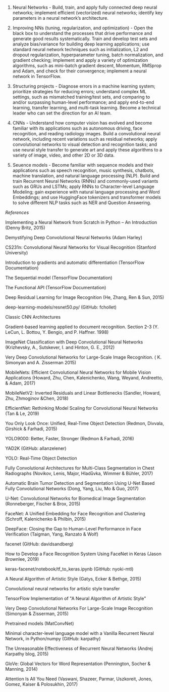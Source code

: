1. Neural Networks - Build, train, and apply fully connected deep neural networks; implement efficient (vectorized) neural networks; identify key parameters in a neural network’s architecture.

2. Improving NNs (tuning, regularization, and optimization) - Open the black box to understand the processes that drive performance and generate good results systematically. Train and develop test sets and analyze bias/variance for building deep learning applications; use standard neural network techniques such as initialization, L2 and dropout regularization, hyperparameter tuning, batch normalization, and gradient checking; implement and apply a variety of optimization algorithms, such as mini-batch gradient descent, Momentum, RMSprop and Adam, and check for their convergence; implement a neural network in TensorFlow.

3. Structuring projects - Diagnose errors in a machine learning system; prioritize strategies for reducing errors; understand complex ML settings, such as mismatched training/test sets, and comparing to and/or surpassing human-level performance; and apply end-to-end learning, transfer learning, and multi-task learning. Become a technical leader who can set the direction for an AI team.

4. CNNs - Understand how computer vision has evolved and become familiar with its applications such as autonomous driving, face recognition, and reading radiology images. Build a convolutional neural network, including recent variations such as residual networks; apply convolutional networks to visual detection and recognition tasks; and use neural style transfer to generate art and apply these algorithms to a variety of image, video, and other 2D or 3D data. 

5. Seuence models - Become familiar with sequence models and their applications such as speech recognition, music synthesis, chatbots, machine translation, and natural language processing (NLP). Build and train Recurrent Neural Networks (RNNs) and commonly-used variants such as GRUs and LSTMs; apply RNNs to Character-level Language Modeling; gain experience with natural language processing and Word Embeddings; and use HuggingFace tokenizers and transformer models to solve different NLP tasks such as NER and Question Answering.


*References*

Implementing a Neural Network from Scratch in Python – An Introduction (Denny Britz, 2015)

Demystifying Deep Convolutional Neural Networks (Adam Harley)

CS231n: Convolutional Neural Networks for Visual Recognition (Stanford University)

Introduction to gradients and automatic differentiation (TensorFlow Documentation)

The Sequential model (TensorFlow Documentation)

The Functional API (TensorFlow Documentation)

Deep Residual Learning for Image Recognition (He, Zhang, Ren & Sun, 2015)

deep-learning-models/resnet50.py/ (GitHub: fchollet)



Classic CNN Architectures

Gradient-based learning applied to document recognition. Section 2-3 (Y. LeCun, L. Bottou, Y. Bengio, and P. Haffner. 1998)

ImageNet Classification with Deep Convolutional Neural Networks (Krizhevsky, A., Sutskever, I. and Hinton, G. E., 2012)

Very Deep Convolutional Networks for Large-Scale Image Recognition. ( K. Simonyan and A. Zisserman 2015)



MobileNets: Efficient Convolutional Neural Networks for Mobile Vision Applications (Howard, Zhu, Chen, Kalenichenko, Wang, Weyand, Andreetto, ​& Adam, 2017)

MobileNetV2: Inverted Residuals and Linear Bottlenecks (Sandler, Howard, Zhu, Zhmoginov &Chen, 2018)

EfficientNet: Rethinking Model Scaling for Convolutional Neural Networks (Tan & Le, 2019)

You Only Look Once: Unified, Real-Time Object Detection (Redmon, Divvala, Girshick & Farhadi, 2015)

YOLO9000: Better, Faster, Stronger (Redmon & Farhadi, 2016)

YAD2K (GitHub: allanzelener)

YOLO: Real-Time Object Detection

Fully Convolutional Architectures for Multi-Class Segmentation in Chest Radiographs (Novikov, Lenis, Major, Hladůvka, Wimmer & Bühler, 2017)

Automatic Brain Tumor Detection and Segmentation Using U-Net Based Fully Convolutional Networks (Dong, Yang, Liu, Mo & Guo, 2017)

U-Net: Convolutional Networks for Biomedical Image Segmentation (Ronneberger, Fischer & Brox, 2015)

FaceNet: A Unified Embedding for Face Recognition and Clustering (Schroff, Kalenichenko & Philbin, 2015)

DeepFace: Closing the Gap to Human-Level Performance in Face Verification (Taigman, Yang, Ranzato & Wolf)

facenet (GitHub: davidsandberg)

How to Develop a Face Recognition System Using FaceNet in Keras (Jason Brownlee, 2019)

keras-facenet/notebook/tf_to_keras.ipynb (GitHub: nyoki-mtl)

A Neural Algorithm of Artistic Style (Gatys, Ecker & Bethge, 2015)

Convolutional neural networks for artistic style transfer

TensorFlow Implementation of "A Neural Algorithm of Artistic Style"

Very Deep Convolutional Networks For Large-Scale Image Recognition (Simonyan & Zisserman, 2015)

Pretrained models (MatConvNet)

Minimal character-level language model with a Vanilla Recurrent Neural Network, in Python/numpy (GitHub: karpathy)

The Unreasonable Effectiveness of Recurrent Neural Networks (Andrej Karpathy blog, 2015)

GloVe: Global Vectors for Word Representation (Pennington, Socher & Manning, 2014)

Attention Is All You Need (Vaswani, Shazeer, Parmar, Uszkoreit, Jones, Gomez, Kaiser​ & Polosukhin, 2017)

